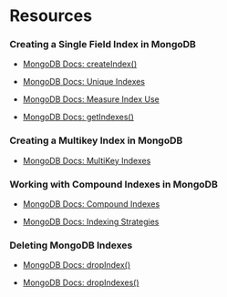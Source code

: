 # Resources
### Creating a Single Field Index in MongoDB
- <a href="https://www.mongodb.com/docs/manual/reference/method/db.collection.createIndex/?_ga=2.67626584.810066485.1665291537-836515500.1666025886"> MongoDB Docs: createIndex()<a/>

- <a href="https://www.mongodb.com/docs/manual/core/index-unique/?_ga=2.55479138.810066485.1665291537-836515500.1666025886"> MongoDB Docs: Unique Indexes<a/>

- <a href="https://www.mongodb.com/docs/manual/tutorial/measure-index-use/?_ga=2.55479138.810066485.1665291537-836515500.1666025886"> MongoDB Docs: Measure Index Use<a/>

- <a href="https://www.mongodb.com/docs/manual/reference/method/db.collection.getIndexes/?_ga=2.55479138.810066485.1665291537-836515500.1666025886"> MongoDB Docs: getIndexes()<a/>

### Creating a Multikey Index in MongoDB
- <a href="https://www.mongodb.com/docs/manual/core/indexes/index-types/index-multikey/"> MongoDB Docs: MultiKey Indexes<a/>

### Working with Compound Indexes in MongoDB
- <a href="https://www.mongodb.com/docs/manual/core/indexes/index-types/index-compound/"> MongoDB Docs: Compound Indexes<a/>

- <a href="https://www.mongodb.com/docs/manual/applications/indexes/?_ga=2.55479138.810066485.1665291537-836515500.1666025886"> MongoDB Docs: Indexing Strategies<a/>

### Deleting MongoDB Indexes
- <a href="https://www.mongodb.com/docs/manual/reference/method/db.collection.dropIndex/?_ga=2.55479138.810066485.1665291537-836515500.1666025886"> MongoDB Docs: dropIndex()<a/>

- <a href="https://www.mongodb.com/docs/manual/reference/method/db.collection.dropIndexes/?_ga=2.55479138.810066485.1665291537-836515500.1666025886"> MongoDB Docs: dropIndexes()<a/>

